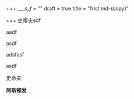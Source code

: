 +++
____s_f_ = ""
draft = true
title = "frist.md-(copy)"

+++
史蒂夫sdf

aadf

asdf

adsfasf

asdf

史蒂夫

**阿斯顿发**